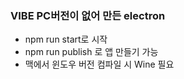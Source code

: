 ### VIBE PC버전이 없어 만든 electron

- npm run start로 시작
- npm run publish 로 앱 만들기 가능
- 맥에서 윈도우 버전 컴파일 시 Wine 필요